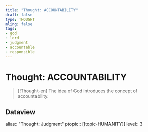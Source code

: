 ```yaml
---
title: "Thought: ACCOUNTABILITY"
draft: false
type: THOUGHT
mling: false
tags:
- god
- lord
- judgment
- accountable
- responsible
---
```

# Thought: ACCOUNTABILITY
> [!Thought-en]
> The idea of God introduces the concept of accountability.

## Dataview
alias:: "Thought: Judgment"
ptopic:: [[topic-HUMANITY]]
level:: 3
